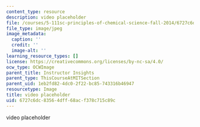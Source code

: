 ```yaml
---
content_type: resource
description: video placeholder
file: /courses/5-111sc-principles-of-chemical-science-fall-2014/6727c6dc83564dff68acf378c715c89c_placeholder.jpg
file_type: image/jpeg
image_metadata:
  caption: ''
  credit: ''
  image-alt: ''
learning_resource_types: []
license: https://creativecommons.org/licenses/by-nc-sa/4.0/
ocw_type: OCWImage
parent_title: Instructor Insights
parent_type: ThisCourseAtMITSection
parent_uid: 1eb2fd82-4dc0-2f22-bc85-743316b46947
resourcetype: Image
title: video placeholder
uid: 6727c6dc-8356-4dff-68ac-f378c715c89c
---
```

video placeholder